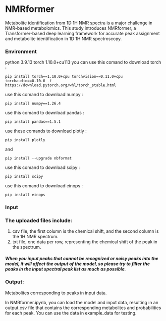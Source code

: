 # NMRformer
Metabolite identification from 1D 1H NMR spectra is a major challenge in NMR-based metabolomics. This study introduces NMRformer, a Transformer-based deep learning framework for accurate peak assignment and metabolite identification in 1D 1H NMR spectroscopy.

### Environment
python 3.9.13
torch 1.10.0+cu113
you can use this comand to download torch :
```
pip install torch==1.10.0+cpu torchvision==0.11.0+cpu torchaudio==0.10.0 -f https://download.pytorch.org/whl/torch_stable.html
```      

use this comand to download numpy : 
```
pip install numpy==1.26.4
```
use this comand to download pandas : 
```
pip install pandas==1.5.1
```    

use these comands to download plotly : 
```
pip install plotly
```
and
```
pip install --upgrade nbformat
```
use this comand to download scipy : 
```
pip install scipy
```
use this comand to download einops : 
```
pip install einops
```

### Input
### The uploaded files include:
1. csv file, the first column is the chemical shift, and the second column is the 1H NMR spectrum.
2. txt file, one data per row, representing the chemical shift of the peak in the spectrum.
##### When you input peaks that cannot be recognized or noisy peaks into the model, it will affect the output of the model, so please try to filter the peaks in the input spectral peak list as much as possible.

### Output:
Metabolites corresponding to peaks in input data.

In NMRformer.ipynb, you can load the model and input data, resulting in an output.csv file that contains the corresponding metabolites and probabilities for each peak. You can use the data in example_data for testing.

